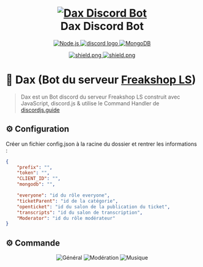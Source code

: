 <h1 align="center">
  <br>
  <a href="https://https://github.com/Rouya0014/DaxBot/"><img src="https://i.imgur.com/lyvJKxi.png?width=200&height=200" alt="Dax Discord Bot"></a>
  <br>
  Dax Discord Bot
  <br>
</h1>

<p align="center">
  <a href="https://nodejs.org/en/download/">
     <img alt="Node.js" src="https://img.shields.io/badge/Node.js-43853D?style=for-the-badge&logo=node.js&logoColor=white">
  </a>
  <a href="https://github.com/discordjs/discord.js" target="_blank">
    <img src="https://img.shields.io/badge/Discord.js-7289DA?style=for-the-badge&logo=discord&logoColor=white" alt="discord logo"  />
  </a>
  <a href="https://www.mongodb.com/">
    <img alt="MongoDB" src="https://img.shields.io/badge/MongoDB-4EA94B?style=for-the-badge&logo=mongodb&logoColor=white">
  </a>
  </a>
</p>
<p align="center">
  <a href="https://discord.gg/8XVqCEeUDm">
    <img src="https://discordapp.com/api/guilds/709992782252474429/widget.png?style=shield" alt="shield.png">
  </a>

  <a href="https://github.com/discordjs">
    <img src="https://img.shields.io/badge/discord.js-v14.9.0-blue.svg?logo=npm" alt="shield.png">
  </a>
</p>

# 🤖 Dax (Bot du serveur [Freakshop LS](https://discord.gg/8XVqCEeUDm))

> Dax est un Bot discord du serveur Freakshop LS construit avec JavaScript, discord.js & utilise le Command Handler de [discordjs.guide](https://discordjs.guide)

## ⚙️ Configuration

Créer un fichier config.json à la racine du dossier et rentrer les informations :

```json
{
	"prefix": "",
	"token": "",
	"CLIENT_ID": "",
	"mongodb": "",

	"everyone": "id du rôle everyone", 
	"ticketParent": "id de la catégorie", 
	"openticket": "id du salon de la publication du ticket", 
	"transcripts": "id du salon de transcription", 
	"Moderator": "id du rôle modérateur"
}
```

## ⚙️ Commande
<p align="center">
     <img alt="Général" src="https://cdn.discordapp.com/attachments/1055095464380338178/1111025038607532072/image.png">
  </a>
    <img alt="Modération" src="https://media.discordapp.net/attachments/1055095464380338178/1111025106194546838/image.png?width=420&height=702">
  </a>
    <img alt="Musique" src="https://media.discordapp.net/attachments/1055095464380338178/1111025188432257084/image.png?width=401&height=702">
  </a>
  </a>
</p>
